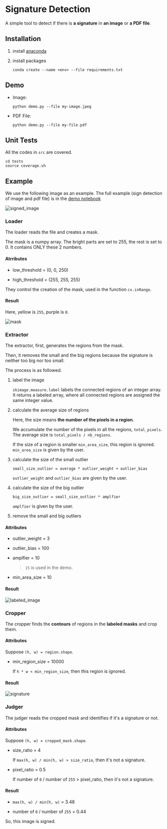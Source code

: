 # Signature Detection

A simple tool to detect if there is **a signature** in **an image** or **a PDF file**.

## Installation

1. install [anaconda](https://docs.anaconda.com/anaconda/install/)

2. install packages

    ```
    conda create --name <env> --file requirements.txt
    ```

## Demo

- Image:

    ```
    python demo.py --file my-image.jpeg
    ```

- PDF File:

    ```
    python demo.py --file my-file.pdf
    ```

## Unit Tests

All the codes in `src` are covered.

```
cd tests
source coverage.sh
```

## Example

We use the following image as an example. The full example (sign detection of image and pdf file) is in the [demo notebook](demo.ipynb)

![signed_image](./data/input/signed_image.jpeg)

### Loader
The loader reads the file and creates a mask.

The mask is a numpy array. The bright parts are set to 255, the rest is set to 0. It contains ONLY these 2 numbers.

#### Atrributes

- low_threshold = (0, 0, 250)

- high_threshold = (255, 255, 255)

They control the creation of the mask, used in the function `cv.inRange`.


#### Result

Here, yellow is `255`, purple is `0`.

![mask](./data/output/mask.jpeg)

### Extractor

The extractor, first, generates the regions from the mask. 

Then, it removes the small and the big regions because the signature is neither too big nor too small.

The process is as followed.

1. label the image

   `skimage.measure.label` labels the connected regions of an integer array. It returns a labeled array, where all connected regions are assigned the same integer value.

2. calculate the average size of regions

   Here, the size means **the number of the pixels in a region**. 

   We accumulate the number of the pixels in all the regions, `total_pixels`. The average size is `total_pixels / nb_regions`.

   If the size of a region is smaller `min_area_size`, this region is ignored. `min_area_size` is given by the user.

3. calculate the size of the small outlier

    ```
    small_size_outlier = average * outlier_weight + outlier_bias
    ```
    
    `outlier_weight` and `outlier_bias` are given by the user.

4. calculate the size of the big outlier

    ```
    big_size_outlier = small_size_outlier * amplfier
    ```

    `amplfier` is given by the user.

5. remove the small and big outliers

#### Attributes

- outlier_weight = 3

- outlier_bias = 100

- amplfier = 10 

  > `15` is used in the demo.

- min_area_size = 10

#### Result

![labeled_image](./data/output/labeled_mask.jpeg)


### Cropper

The cropper finds the **contours** of regions in the **labeled masks** and crop them.

#### Attributes

Suppose `(h, w) = region.shape`.

- min_region_size = 10000

   If `h * w < min_region_size`, then this region is ignored.

#### Result

![signature](./data/output/signature.jpeg)


### Judger

The judger reads the cropped mask and identifies if it's a signature or not.

#### Attributes

Suppose `(h, w) = cropped_mask.shape`.

- size_ratio = 4

    If `max(h, w) / min(h, w) > size_ratio`, then it's not a signature.

- pixel_ratio = 0.5

    If number of `0` / number of `255` > pixel_ratio, then it's not a signature.

#### Result

- `max(h, w) / min(h, w)` = 3.48

- number of `0` / number of `255` = 0.44

So, this image is signed.